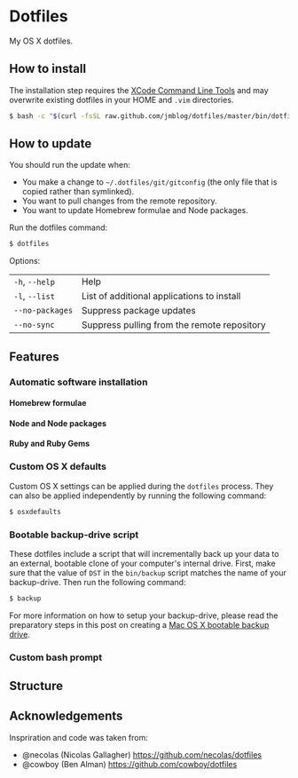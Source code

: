 # Dotfiles

My OS X dotfiles.

## How to install

The installation step requires the [XCode Command Line Tools](https://developer.apple.com/downloads) and may overwrite existing dotfiles in your HOME and `.vim` directories.

```bash
$ bash -c "$(curl -fsSL raw.github.com/jmblog/dotfiles/master/bin/dotfiles)"
```

## How to update

You should run the update when:

* You make a change to `~/.dotfiles/git/gitconfig` (the only file that is
  copied rather than symlinked).
* You want to pull changes from the remote repository.
* You want to update Homebrew formulae and Node packages.

Run the dotfiles command:

```bash
$ dotfiles
```

Options:

<table>
    <tr>
        <td><code>-h</code>, <code>--help</code></td>
        <td>Help</td>
    </tr>
    <tr>
        <td><code>-l</code>, <code>--list</code></td>
        <td>List of additional applications to install</td>
    </tr>
    <tr>
        <td><code>--no-packages</code></td>
        <td>Suppress package updates</td>
    </tr>
    <tr>
        <td><code>--no-sync</code></td>
        <td>Suppress pulling from the remote repository</td>
    </tr>
</table>


## Features

### Automatic software installation

#### Homebrew formulae

#### Node and Node packages

#### Ruby and Ruby Gems




### Custom OS X defaults

Custom OS X settings can be applied during the `dotfiles` process. They can
also be applied independently by running the following command:

```bash
$ osxdefaults
```

### Bootable backup-drive script

These dotfiles include a script that will incrementally back up your data to an
external, bootable clone of your computer's internal drive. First, make sure
that the value of `DST` in the `bin/backup` script matches the name of your
backup-drive. Then run the following command:

```bash
$ backup
```

For more information on how to setup your backup-drive, please read the
preparatory steps in this post on creating a [Mac OS X bootable backup
drive](http://nicolasgallagher.com/mac-osx-bootable-backup-drive-with-rsync/).

### Custom bash prompt


## Structure

## Acknowledgements

Inspriration and code was taken from:

* @necolas (Nicolas Gallagher) https://github.com/necolas/dotfiles
* @cowboy (Ben Alman) https://github.com/cowboy/dotfiles
